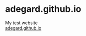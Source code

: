 # adegard.github.io
My test website </br>
 <a href="https://adegard.github.io" target="_blank">adegard.github.io</a> 
